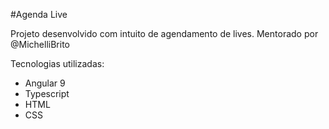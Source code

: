 #Agenda Live

Projeto desenvolvido com intuito de agendamento de lives. Mentorado por @MichelliBrito 

Tecnologias utilizadas:

- Angular 9
- Typescript
- HTML
- CSS

